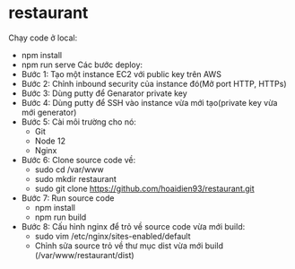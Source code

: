 # restaurant
Chạy code ở local:
  + npm install
  + npm run serve
Các bước deploy:
  + Bước 1: Tạo một instance EC2 với public key trên AWS
  + Bước 2: Chỉnh inbound security của instance đó(Mở port HTTP, HTTPs)
  + Bước 3: Dùng putty để Genarator private key
  + Bước 4: Dùng putty để SSH vào instance vừa mới tạo(private key vừa mới generator)
  + Bước 5: Cài môi trường cho nó:
      - Git
      - Node 12
      - Nginx
  + Bước 6: Clone source code về:
      - sudo cd /var/www
      - sudo mkdir restaurant
      - sudo git clone https://github.com/hoaidien93/restaurant.git
  + Bước 7: Run source code
      - npm install
      - npm run build
  + Bước 8: Cấu hình nginx để trỏ về source code vừa mới build:
      - sudo vim /etc/nginx/sites-enabled/default
      - Chỉnh sửa source trỏ về thư mục dist vừa mới build (/var/www/restaurant/dist)
 
